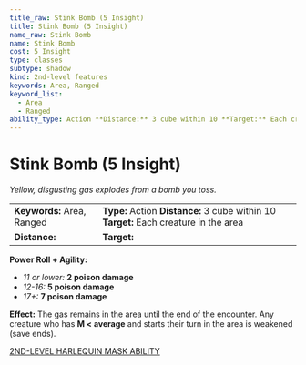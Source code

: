 ```yaml
---
title_raw: Stink Bomb (5 Insight)
title: Stink Bomb (5 Insight)
name_raw: Stink Bomb
name: Stink Bomb
cost: 5 Insight
type: classes
subtype: shadow
kind: 2nd-level features
keywords: Area, Ranged
keyword_list:
  - Area
  - Ranged
ability_type: Action **Distance:** 3 cube within 10 **Target:** Each creature in the area
---
```


# Stink Bomb (5 Insight)

*Yellow, disgusting gas explodes from a bomb you toss.*

|                            |                                                                                       |
| :------------------------- | :------------------------------------------------------------------------------------ |
| **Keywords:** Area, Ranged | **Type:** Action **Distance:** 3 cube within 10 **Target:** Each creature in the area |
| **Distance:**              | **Target:**                                                                           |

**Power Roll + Agility:**

- *11 or lower:* **2 poison damage**
- *12-16:* **5 poison damage**
- *17+:* **7 poison damage**

**Effect:** The gas remains in the area until the end of the encounter. Any creature who has **M \< average** and starts their turn in the area is weakened (save ends).

[2ND-LEVEL HARLEQUIN MASK ABILITY](./2nd-Level%20Harlequin%20Mask%20Ability/2nd-Level%20Harlequin%20Mask%20Ability.md)
